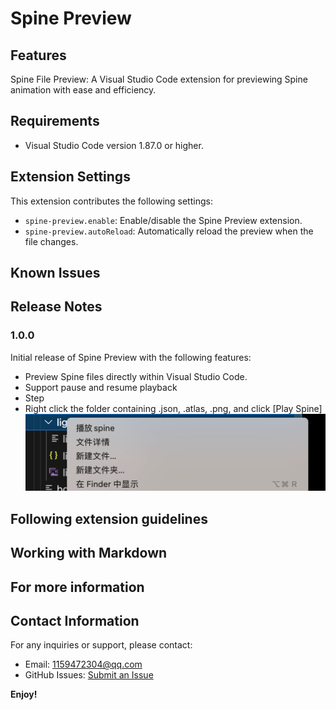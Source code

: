 <!--
 * @Author: haobin.wang
 * @Date: 2024-12-17 11:43:12
 * @LastEditors: haobin.wang
 * @LastEditTime: 2025-03-29 22:15:31
 * @Description: Do not edit
-->
# Spine Preview


## Features

Spine File Preview: A Visual Studio Code extension for previewing Spine animation with ease and efficiency.

## Requirements
- Visual Studio Code version 1.87.0 or higher.

## Extension Settings

This extension contributes the following settings:

- `spine-preview.enable`: Enable/disable the Spine Preview extension.
- `spine-preview.autoReload`: Automatically reload the preview when the file changes.

## Known Issues


## Release Notes


### 1.0.0
Initial release of Spine Preview with the following features:

- Preview Spine files directly within Visual Studio Code.
- Support pause and resume playback
- Step
- Right click the folder containing .json, .atlas, .png, and click [Play Spine]
![eg](src/images/spine-preview.png)


## Following extension guidelines


## Working with Markdown

## For more information

## Contact Information

For any inquiries or support, please contact:

- Email: 1159472304@qq.com
- GitHub Issues: [Submit an Issue](https://github.com/lantianhaijiao)

**Enjoy!**
